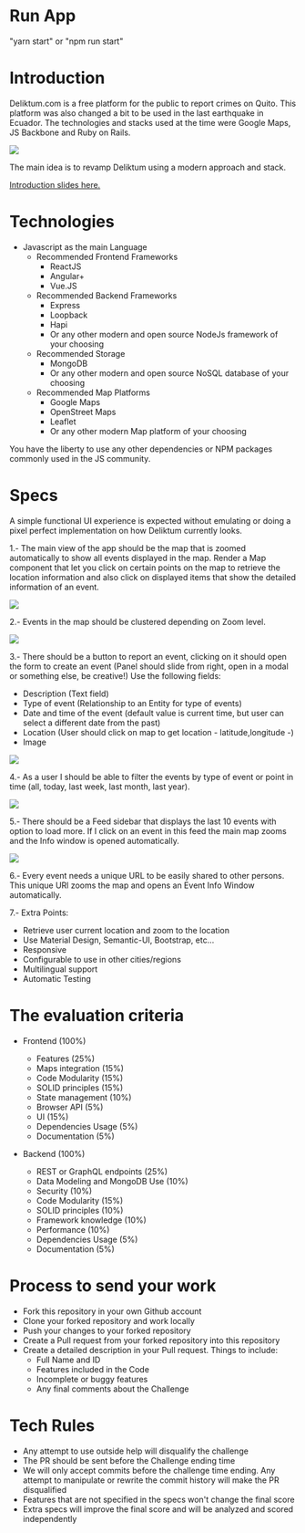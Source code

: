 Run App
======
"yarn start" or "npm run start"


Introduction
======

Deliktum.com is a free platform for the public to report crimes on Quito. This platform was also changed a bit
to be used in the last earthquake in Ecuador. The technologies and stacks used at the time were Google Maps,
JS Backbone and Ruby on Rails.

![](docs/screens/main.png?raw=true)

The main idea is to revamp Deliktum using a modern approach and stack.

[Introduction slides here.](https://docs.google.com/presentation/d/1ZsJNe9UP7RaZ958UQaNhZJOUDWFbXXz8FS-PoGuzT-s/)

Technologies
======

- Javascript as the main Language
    - Recommended Frontend Frameworks
        - ReactJS
        - Angular+
        - Vue.JS
    - Recommended Backend Frameworks
        - Express
        - Loopback
        - Hapi
        - Or any other modern and open source NodeJs framework of your choosing
    - Recommended Storage
        - MongoDB
        - Or any other modern and open source NoSQL database of your choosing
    - Recommended Map Platforms
        - Google Maps
        - OpenStreet Maps
        - Leaflet
        - Or any other modern Map platform of your choosing
        
You have the liberty to use any other dependencies or NPM packages commonly used in the JS community.

Specs
======

A simple functional UI experience is expected without emulating or doing a pixel perfect implementation on how
Deliktum currently looks.

1.- The main view of the app should be the map that is zoomed automatically to show all events displayed
in the map. Render a Map component that let you click on certain points on the map to retrieve the 
location information and also click on displayed items that show the detailed information of an event.

![](docs/screens/map.png?raw=true)

2.- Events in the map should be clustered depending on Zoom level.

![](docs/screens/cluster.png?raw=true)

3.- There should be a button to report an event, clicking on it should open the form to create an 
event (Panel should slide from right, open in a modal or something else, be creative!)
Use the following fields:

- Description (Text field)
- Type of event (Relationship to an Entity for type of events)
- Date and time of the event (default value is current time, but user can select a different date 
from the past)
- Location (User should click on map to get location - latitude,longitude -)
- Image

![](docs/screens/report.png?raw=true)

4.- As a user I should be able to filter the events by type of event or point in time 
(all, today, last week, last month, last year).

![](docs/screens/filter.png?raw=true)

5.- There should be a Feed sidebar that displays the last 10 events with option 
to load more. If I click on an event in this feed the main map zooms and the Info window is opened automatically.

![](docs/screens/feed.png?raw=true)

6.- Every event needs a unique URL to be easily shared to other persons. This unique URl zooms
the map and opens an Event Info Window automatically.

7.- Extra Points:

- Retrieve user current location and zoom to the location
- Use Material Design, Semantic-UI, Bootstrap, etc...
- Responsive
- Configurable to use in other cities/regions
- Multilingual support
- Automatic Testing

The evaluation criteria
======

- Frontend (100%)
    - Features (25%)
    - Maps integration (15%)
    - Code Modularity (15%)
    - SOLID principles (15%)
    - State management (10%)
    - Browser API (5%)
    - UI (15%)
    - Dependencies Usage (5%)
    - Documentation (5%)
    
- Backend (100%)
     - REST or GraphQL endpoints (25%)
     - Data Modeling and MongoDB Use (10%)
     - Security (10%)
     - Code Modularity (15%)
     - SOLID principles (10%)
     - Framework knowledge (10%)
     - Performance (10%)
     - Dependencies Usage (5%)
     - Documentation  (5%)

Process to send your work
======

- Fork this repository in your own Github account
- Clone your forked repository and work locally
- Push your changes to your forked repository
- Create a Pull request from your forked repository into this repository
- Create a detailed description in your Pull request. Things to include:
    - Full Name and ID
    - Features included in the Code
    - Incomplete or buggy features
    - Any final comments about the Challenge

Tech Rules
======

- Any attempt to use outside help will disqualify the challenge
- The PR should be sent before the Challenge ending time
- We will only accept commits before the challenge time ending. Any attempt to manipulate or rewrite
 the commit history will make the PR disqualified
- Features that are not specified in the specs won't change the final score
- Extra specs will improve the final score and will be analyzed and scored independently



